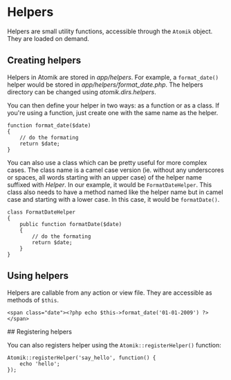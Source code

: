 
# Helpers

Helpers are small utility functions, accessible through the `Atomik` object. They are
loaded on demand.

## Creating helpers

Helpers in Atomik are stored in *app/helpers*. For example, a `format_date()` helper would 
be stored in *app/helpers/format\_date.php*. The helpers directory can be changed using
*atomik.dirs.helpers*.

You can then define your helper in two ways: as a function or as a class. If you're using a function, 
just create one with the same name as the helper.

    function format_date($date)
    {
        // do the formating
        return $date;
    }

You can also use a class which can be pretty useful for more complex cases. The class name is a 
camel case version (ie. without any underscores or spaces, all words starting with an upper case) 
of the helper name suffixed with *Helper*. In our example, it would be 
`FormatDateHelper`. This class also needs to have a method named like the 
helper name but in camel case and starting with a lower case. In this case, it would be 
`formatDate()`.

    class FormatDateHelper
    {
        public function formatDate($date)
        {
            // do the formating
            return $date;
        }
    }

## Using helpers

Helpers are callable from any action or view file.
They are accessible as methods of `$this`.

    <span class="date"><?php echo $this->format_date('01-01-2009') ?></span>

## Registering helpers

You can also registers helper using the `Atomik::registerHelper()` function:

    Atomik::registerHelper('say_hello', function() {
        echo 'hello';
    });
